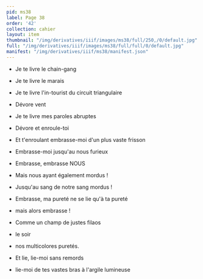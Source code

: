 ```yaml
---
pid: ms38
label: Page 38
order: '42'
collection: cahier
layout: item
thumbnail: "/img/derivatives/iiif/images/ms38/full/250,/0/default.jpg"
full: "/img/derivatives/iiif/images/ms38/full/full/0/default.jpg"
manifest: "/img/derivatives/iiif/ms38/manifest.json"
---
```



- Je te livre le chain-gang
- Je te livre le marais
- Je te livre l'in-tourist du circuit triangulaire
- Dévore vent
- Je te livre mes paroles abruptes
- Dévore et enroule-toi
- Et t'enroulant embrasse-moi d'un plus vaste frisson

- Embrasse-moi jusqu'au nous furieux
- Embrasse, embrasse NOUS
- Mais nous ayant également mordus !
- Jusqu'au sang de notre sang mordus !
- Embrasse, ma pureté ne se lie qu'à ta pureté
- mais alors embrasse !
- Comme un champ de justes filaos
- le soir
- nos multicolores puretés.
- Et lie, lie-moi sans remords
- lie-moi de tes vastes bras à l'argile lumineuse


